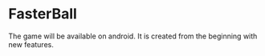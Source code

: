 # FasterBall
The game will be available on android. It is created from the beginning with new features.
